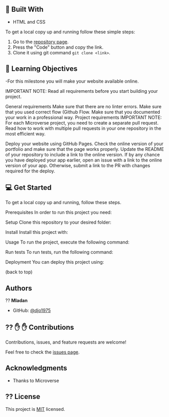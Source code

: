 ## :hammer: Built With

- HTML and CSS

To get a local copy up and running follow these simple steps:

1. Go to the [repository page](https://github.com/djo1975/Portfolio-setup-and-mobile-first).
2. Press the "Code" button and copy the link.
3. Clone it using git command `git clone <link>`.

## :blue_book: Learning Objectives

-For this milestone you will make your website available online.

IMPORTANT NOTE: Read all requirements before you start building your project.

General requirements
Make sure that there are no linter errors.
Make sure that you used correct flow (Github Flow.
Make sure that you documented your work in a professional way.
Project requirements
IMPORTANT NOTE: For each Microverse project, you need to create a separate pull request. Read how to work with multiple pull requests in your one repository in the most efficient way.

Deploy your website using GitHub Pages.
Check the online version of your portfolio and make sure that the page works properly.
Update the README of your repository to include a link to the online version.
If by any chance you have deployed your app earlier, open an issue with a link to the online version of your app. Otherwise, submit a link to the PR with changes required for the deploy.


## 💻 Get Started
To get a local copy up and running, follow these steps.

Prerequisites
In order to run this project you need:

Setup
Clone this repository to your desired folder:

Install
Install this project with:

Usage
To run the project, execute the following command:

Run tests
To run tests, run the following command:

Deployment
You can deploy this project using:

(back to top)
## Authors

?? **Mladan**

- GitHub: [@djo1975](https://github.com/djo1975)


## ?? :raised_hand: :raised_hand: Contributions

Contributions, issues, and feature requests are welcome!

Feel free to check the [issues page]([https://github.com/ArthurGC/portfolio-microverse/issues](https://github.com/djo1975/Portfolio-setup-and-mobile-first/issues)).

## Acknowledgments

- Thanks to Microverse

## ?? License

This project is [MIT](LICENSE) licensed.
